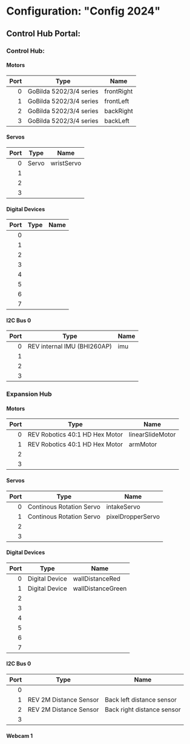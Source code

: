 # Configuration: "Config 2024"

## Control Hub Portal:

### Control Hub:

#### Motors
|Port|Type|Name|
|---:|---|---|
|0 | GoBilda 5202/3/4 series | frontRight |
|1 | GoBilda 5202/3/4 series | frontLeft |
|2 | GoBilda 5202/3/4 series | backRight |
|3 | GoBilda 5202/3/4 series | backLeft |

#### Servos
|Port|Type|Name|
|---:|---|---|
|0 | Servo | wristServo |
|1 | | |
|2 | | |
|3 | | |

#### Digital Devices
|Port|Type|Name|
|---:|---|---|
|0 | | |
|1 | | |
|2 | | |
|3 | | |
|4 | | |
|5 | | |
|6 | | |
|7 | | |

#### I2C Bus 0
|Port|Type|Name|
|---:|---|---|
|0 | REV internal IMU (BHI260AP) | imu |
|1 | | |
|2 | | |
|3 | | |

### Expansion Hub

#### Motors
|Port|Type|Name|
|---:|---|---|
|0 | REV Robotics 40:1 HD Hex Motor | linearSlideMotor |
|1 | REV Robotics 40:1 HD Hex Motor | armMotor |
|2 | | |
|3 | | |

#### Servos
|Port|Type|Name|
|---:|---|---|
|0 | Continous Rotation Servo | intakeServo |
|1 | Continous Rotation Servo | pixelDropperServo |
|2 | | |
|3 | | |

#### Digital Devices
|Port|Type|Name|
|---:|---|---|
|0 | Digital Device | wallDistanceRed |
|1 | Digital Device | wallDistanceGreen |
|2 | | |
|3 | | |
|4 | | |
|5 | | |
|6 | | |
|7 | | |


#### I2C Bus 0
|Port|Type|Name|
|---:|---|---|
|0 | | |
|1 | REV 2M Distance Sensor | Back left distance sensor |
|2 | REV 2M Distance Sensor | Back right distance sensor |
|3 | | |
#### Webcam 1
